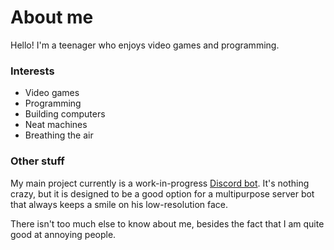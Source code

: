 # About me
Hello! I'm a teenager who enjoys video games and programming.

### Interests
- Video games
- Programming
- Building computers
- Neat machines
- Breathing the air

### Other stuff

My main project currently is a work-in-progress [Discord bot](https://github.com/faceboy1392/bob-stuff#readme). It's nothing crazy, but it is designed to be a good option for a multipurpose server bot that always keeps a smile on his low-resolution face.

There isn't too much else to know about me, besides the fact that I am quite good at annoying people.
